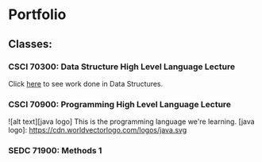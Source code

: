# Portfolio

## Classes:

### CSCI 70300: Data Structure High Level Language Lecture 
Click [here](https://github.com/JCardenas62/nycscertweb1/blob/main/Data_Structures) to see work done in Data Structures.
### CSCI 70900: Programming High Level Language Lecture

![alt text][java logo] This is the programming language we're learning.
[java logo]: https://cdn.worldvectorlogo.com/logos/java.svg

### SEDC 71900: Methods 1

